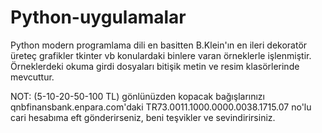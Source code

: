# Python-uygulamalar
Python modern programlama dili en basitten B.Klein'ın en ileri dekoratör üreteç grafikler tkinter vb konulardaki binlere varan örneklerle işlenmiştir.
Örneklerdeki okuma girdi dosyaları bitişik metin ve resim klasörlerinde mevcuttur.

NOT: (5-10-20-50-100 TL) gönlünüzden kopacak bağışlarınızı qnbfinansbank.enpara.com'daki TR73.0011.1000.0000.0038.1715.07 no'lu cari hesabıma eft gönderirseniz, beni teşvikler ve sevindirirsiniz.
